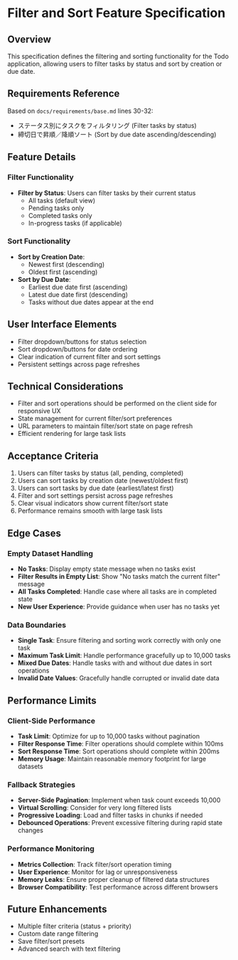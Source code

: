 # Filter and Sort Feature Specification

## Overview
This specification defines the filtering and sorting functionality for the Todo application, allowing users to filter tasks by status and sort by creation or due date.

## Requirements Reference
Based on `docs/requirements/base.md` lines 30-32:
- ステータス別にタスクをフィルタリング (Filter tasks by status)
- 締切日で昇順／降順ソート (Sort by due date ascending/descending)

## Feature Details

### Filter Functionality
- **Filter by Status**: Users can filter tasks by their current status
  - All tasks (default view)
  - Pending tasks only
  - Completed tasks only
  - In-progress tasks (if applicable)

### Sort Functionality
- **Sort by Creation Date**:
  - Newest first (descending)
  - Oldest first (ascending)
- **Sort by Due Date**:
  - Earliest due date first (ascending)
  - Latest due date first (descending)
  - Tasks without due dates appear at the end

## User Interface Elements
- Filter dropdown/buttons for status selection
- Sort dropdown/buttons for date ordering
- Clear indication of current filter and sort settings
- Persistent settings across page refreshes

## Technical Considerations
- Filter and sort operations should be performed on the client side for responsive UX
- State management for current filter/sort preferences
- URL parameters to maintain filter/sort state on page refresh
- Efficient rendering for large task lists

## Acceptance Criteria
1. Users can filter tasks by status (all, pending, completed)
2. Users can sort tasks by creation date (newest/oldest first)
3. Users can sort tasks by due date (earliest/latest first)
4. Filter and sort settings persist across page refreshes
5. Clear visual indicators show current filter/sort state
6. Performance remains smooth with large task lists

## Edge Cases

### Empty Dataset Handling
- **No Tasks**: Display empty state message when no tasks exist
- **Filter Results in Empty List**: Show "No tasks match the current filter" message
- **All Tasks Completed**: Handle case where all tasks are in completed state
- **New User Experience**: Provide guidance when user has no tasks yet

### Data Boundaries
- **Single Task**: Ensure filtering and sorting work correctly with only one task  
- **Maximum Task Limit**: Handle performance gracefully up to 10,000 tasks
- **Mixed Due Dates**: Handle tasks with and without due dates in sort operations
- **Invalid Date Values**: Gracefully handle corrupted or invalid date data

## Performance Limits

### Client-Side Performance
- **Task Limit**: Optimize for up to 10,000 tasks without pagination
- **Filter Response Time**: Filter operations should complete within 100ms
- **Sort Response Time**: Sort operations should complete within 200ms
- **Memory Usage**: Maintain reasonable memory footprint for large datasets

### Fallback Strategies
- **Server-Side Pagination**: Implement when task count exceeds 10,000
- **Virtual Scrolling**: Consider for very long filtered lists
- **Progressive Loading**: Load and filter tasks in chunks if needed
- **Debounced Operations**: Prevent excessive filtering during rapid state changes

### Performance Monitoring
- **Metrics Collection**: Track filter/sort operation timing
- **User Experience**: Monitor for lag or unresponsiveness
- **Memory Leaks**: Ensure proper cleanup of filtered data structures
- **Browser Compatibility**: Test performance across different browsers

## Future Enhancements
- Multiple filter criteria (status + priority)
- Custom date range filtering
- Save filter/sort presets
- Advanced search with text filtering
